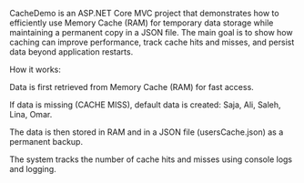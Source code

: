 CacheDemo is an ASP.NET Core MVC project that demonstrates how to efficiently use Memory Cache (RAM) for temporary data storage while maintaining a permanent copy in a JSON file.
The main goal is to show how caching can improve performance, track cache hits and misses, and persist data beyond application restarts.

How it works:

Data is first retrieved from Memory Cache (RAM) for fast access.

If data is missing (CACHE MISS), default data is created: Saja, Ali, Saleh, Lina, Omar.

The data is then stored in RAM and in a JSON file (usersCache.json) as a permanent backup.

The system tracks the number of cache hits and misses using console logs and logging.

